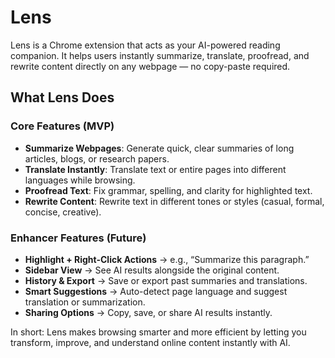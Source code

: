 # Lens

Lens is a Chrome extension that acts as your AI-powered reading companion.
It helps users instantly summarize, translate, proofread, and rewrite content directly on any webpage — no copy-paste required.

##  What Lens Does

### Core Features (MVP)

- **Summarize Webpages**: Generate quick, clear summaries of long articles, blogs, or research papers.
- **Translate Instantly**: Translate text or entire pages into different languages while browsing.
- **Proofread Text**: Fix grammar, spelling, and clarity for highlighted text.
- **Rewrite Content**: Rewrite text in different tones or styles (casual, formal, concise, creative).

### Enhancer Features (Future)

- **Highlight + Right-Click Actions** → e.g., “Summarize this paragraph.”
- **Sidebar View** → See AI results alongside the original content.
- **History & Export** → Save or export past summaries and translations.
- **Smart Suggestions** → Auto-detect page language and suggest translation or summarization.
- **Sharing Options** → Copy, save, or share AI results instantly.

In short: Lens makes browsing smarter and more efficient by letting you transform, improve, and understand online content instantly with AI.

